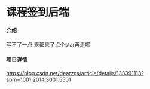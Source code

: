 # 课程签到后端

#### 介绍
写不了一点
来都来了点个star再走呗

#### 项目详情
https://blog.csdn.net/dearzcs/article/details/133391113?spm=1001.2014.3001.5501
